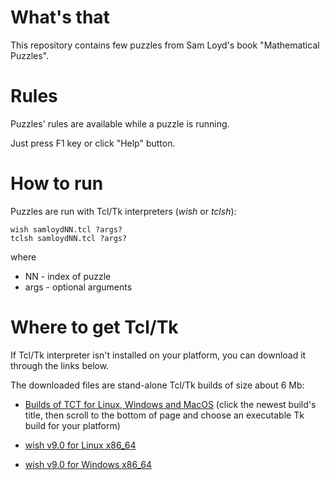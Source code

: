 # What's that

This repository contains few puzzles from Sam Loyd's book "Mathematical Puzzles".

# Rules

Puzzles' rules are available while a puzzle is running.

Just press F1 key or click "Help" button.

# How to run

Puzzles are run with Tcl/Tk interpreters (*wish* or *tclsh*):

    wish samloydNN.tcl ?args?
    tclsh samloydNN.tcl ?args?

where

  - NN - index of puzzle
  - args - optional arguments

# Where to get Tcl/Tk

If Tcl/Tk interpreter isn't installed on your platform, you can download it through the links below.

The downloaded files are stand-alone Tcl/Tk builds of size about 6 Mb:

  - [Builds of TCT for Linux, Windows and MacOS](https://core.tcl-lang.org/tcl/wiki?name=Index) (click the newest build's title, then scroll to the bottom of page and choose an executable Tk build for your platform)

  - [wish v9.0 for Linux x86_64](https://github.com/aplsimple/tclbag/releases/download/wish9.0/wish-lin64-9.0.zip)

  - [wish v9.0 for Windows x86_64](https://github.com/aplsimple/tclbag/releases/download/wish9.0/wish-win64-9.0.zip)
